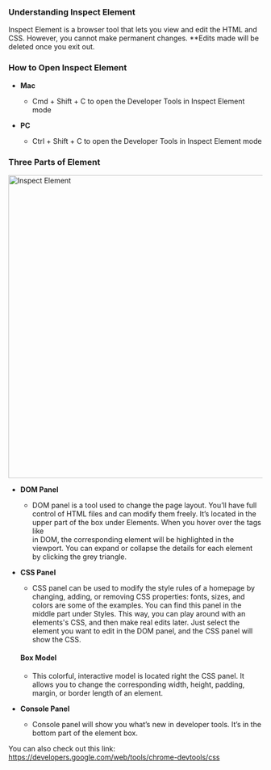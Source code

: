 ### Understanding Inspect Element
Inspect Element is a browser tool that lets you view and edit the HTML and CSS. However, you cannot make
permanent changes. **Edits made will be deleted once you exit out. 

### How to Open Inspect Element

- **Mac**
    - Cmd + Shift + C to open the Developer Tools in Inspect Element mode 
    
- **PC**
    - Ctrl + Shift + C to open the Developer Tools in Inspect Element mode 

### Three Parts of Element

<img src="element.PNG" width="600" alt="Inspect Element">

- **DOM Panel**
    - DOM panel is a tool used to change the page layout. You’ll have full control of HTML files and can modify them freely. It’s located in the upper part of the box under Elements. When you hover over the tags like <div> in DOM, the corresponding element will be highlighted in the viewport. You can expand or collapse the details for each element by clicking the grey triangle.

- **CSS Panel**
    - CSS panel can be used to modify the style rules of a homepage by changing, adding, or removing CSS properties: fonts, sizes, and colors are some of the examples. You can find this panel in the middle part under Styles. This way, you can play around with an elements's CSS, and then make real edits later. Just select the element you want to edit in the DOM panel, and the CSS panel will show the CSS. 

    #### Box Model
    - This colorful, interactive model is located right the CSS panel. It allows you to change the corresponding width, height, padding, margin, or border length of an element. 

- **Console Panel**
    - Console panel will show you what’s new in developer tools. It’s in the bottom part of the element box.


You can also check out this link: https://developers.google.com/web/tools/chrome-devtools/css
